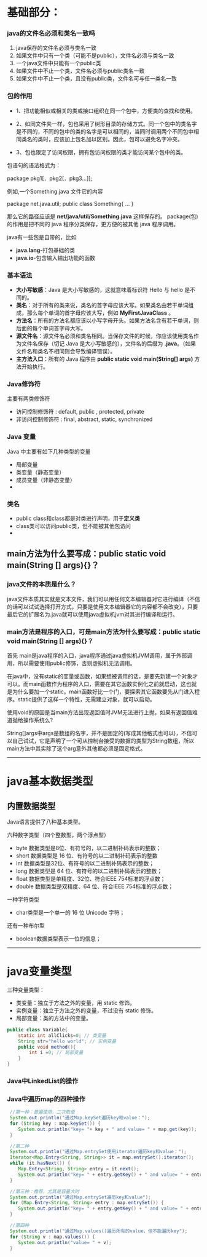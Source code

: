 # 基础部分：

### java的文件名必须和类名一致吗
1. java保存的文件名必须与类名一致
2. 如果文件中只有一个类（可能不是public），文件名必须与类名一致
3. 一个java文件中只能有一个public类
4. 如果文件中不止一个类，文件名必须与public类名一致
5. 如果文件中不止一个类，且没有public类，文件名可与任一类名一致

### 包的作用
-   1、把功能相似或相关的类或接口组织在同一个包中，方便类的查找和使用。
    
-   2、如同文件夹一样，包也采用了树形目录的存储方式。同一个包中的类名字是不同的，不同的包中的类的名字是可以相同的，当同时调用两个不同包中相同类名的类时，应该加上包名加以区别。因此，包可以避免名字冲突。
    
-   3、包也限定了访问权限，拥有包访问权限的类才能访问某个包中的类。

包语句的语法格式为：

package pkg1\[．pkg2\[．pkg3…\]\];

例如,一个Something.java 文件它的内容

package net.java.util; 
public class Something{ ... }

那么它的路径应该是 **net/java/util/Something.java** 这样保存的。 package(包) 的作用是把不同的 java 程序分类保存，更方便的被其他 java 程序调用。

java有一些包是自带的，比如
-   **java.lang**\-打包基础的类
-   **java.io**\-包含输入输出功能的函数




### 基本语法
- **大小写敏感**：Java 是大小写敏感的，这就意味着标识符 Hello 与 hello 是不同的。
- **类名**：对于所有的类来说，类名的首字母应该大写。如果类名由若干单词组成，那么每个单词的首字母应该大写，例如 **MyFirstJavaClass** 。
- **方法名**：所有的方法名都应该以小写字母开头。如果方法名含有若干单词，则后面的每个单词首字母大写。
- **源文件名**：源文件名必须和类名相同。当保存文件的时候，你应该使用类名作为文件名保存（切记 Java 是大小写敏感的），文件名的后缀为 **.java**。（如果文件名和类名不相同则会导致编译错误）。
- **主方法入口**：所有的 Java 程序由 **public static void main(String\[\] args)** 方法开始执行。

### Java修饰符

主要有两类修饰符
-   访问控制修饰符 : default, public , protected, private
-   非访问控制修饰符 : final, abstract, static, synchronized

### Java 变量
Java 中主要有如下几种类型的变量  

-   局部变量
-   类变量（静态变量）
-   成员变量（非静态变量）
-   
### 类名

- public class和class都是对类进行声明，用于**定义类**
- class类可以访问public类，但不能被其他包访问
- 

## main方法为什么要写成：public static void main(String \[\] args){}？

### java文件的本质是什么？
java文件本质其实就是文本文件，我们可以用任何文本编辑器对它进行编译（不信的话可以试试选择打开方式，只要是使用文本编辑器它的内容都不会改变），只要最后它的扩展名为.java就可以使用java虚拟机jvm对其进行编译和运行。

### main方法是程序的入口，可是main方法为什么要写成：public static void main(String \[\] args){}？
首先 main是java程序的入口，java程序通过java虚拟机JVM调用，属于外部调用，所以需要使用public修饰，否则虚拟机无法调用。

在java中，没有static的变量或函数，如果想被调用的话，是要先新建一个对象才可以。而main函数作为程序的入口，需要在其它函数实例化之前就启动，这也就是为什么要加一个static。main函数好比一个门，要探索其它函数要先从门进入程序。static提供了这样一个特性，无需建立对象，就可以启动。

使用void的原因是当main方法出现返回值时JVM无法进行上抛，如果有返回值难道抛给操作系统么?

String\[\]args中args是数组的名字，并不是固定的(写成其他格式也可以)，不信可以自己试试，它是声明了一个可从控制台接受的数据的类型为String数组，所以main方法中其实除了这个arg意外其他都必须是固定格式。

---
# java基本数据类型
## 内置数据类型

Java语言提供了八种基本类型。

六种数字类型（四个整数型，两个浮点型）
- byte 数据类型是8位、有符号的，以二进制补码表示的整数；
- short 数据类型是 16 位、有符号的以二进制补码表示的整数
- int 数据类型是32位、有符号的以二进制补码表示的整数；
- long 数据类型是 64 位、有符号的以二进制补码表示的整数；
- float 数据类型是单精度、32位、符合IEEE 754标准的浮点数；
- double 数据类型是双精度、64 位、符合IEEE 754标准的浮点数；


一种字符类型
-   char类型是一个单一的 16 位 Unicode 字符；


还有一种布尔型
-   boolean数据类型表示一位的信息；


---
# java变量类型
三种变量类型：

- 类变量：独立于方法之外的变量，用 static 修饰。
- 实例变量：独立于方法之外的变量，不过没有 static 修饰。
- 局部变量：类的方法中的变量。

```java
public class Variable{ 
	static int allClicks=0; // 类变量 
	String str="hello world"; // 实例变量 
	public void method(){ 
		int i =0; // 局部变量 
	} 
}
```





### Java中LinkedList的操作

### Java中遍历map的四种操作

```java
 //第一种：普遍使用，二次取值  
 System.out.println("通过Map.keySet遍历key和value：");  
 for (String key : map.keySet()) {  
 	System.out.println("key= "+ key + " and value= " + map.get(key));  
 }
```

```java
 //第二种  
 System.out.println("通过Map.entrySet使用iterator遍历key和value：");  
 Iterator<Map.Entry<String, String>> it = map.entrySet().iterator();  
 while (it.hasNext()) {  
 	Map.Entry<String, String> entry = it.next();  
 	System.out.println("key= " + entry.getKey() + " and value= " + entry.getValue());  
 }
```

```java
 //第三种：推荐，尤其是容量大时  
 System.out.println("通过Map.entrySet遍历key和value");  
 for (Map.Entry<String, String> entry : map.entrySet()) {  
 	System.out.println("key= " + entry.getKey() + " and value= " + entry.getValue());  
 }
```

```java
 //第四种  
 System.out.println("通过Map.values()遍历所有的value，但不能遍历key");  
 for (String v : map.values()) {  
 	System.out.println("value= " + v);  
 }
```